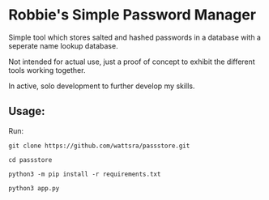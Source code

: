 # Robbie's Simple Password Manager

Simple tool which stores salted and hashed passwords in a database
with a seperate name lookup database.

Not intended for actual use, just a proof of concept to exhibit the
different tools working together.

In active, solo development to further develop my skills.

## Usage:
Run:
```
git clone https://github.com/wattsra/passstore.git

cd passstore

python3 -m pip install -r requirements.txt

python3 app.py
```

